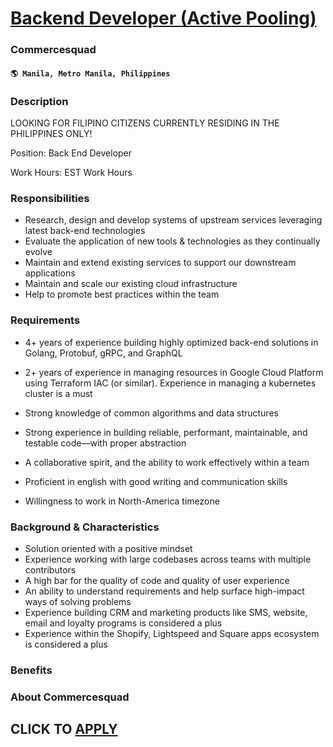 # [Backend Developer (Active Pooling)](https://www.remotewlb.com/apply/backend-developer-active-pooling)  
### Commercesquad  
#### `🌎 Manila, Metro Manila, Philippines`  

### **Description**

LOOKING FOR FILIPINO CITIZENS CURRENTLY RESIDING IN THE PHILIPPINES ONLY!

Position: Back End Developer

Work Hours: EST Work Hours

###  **Responsibilities**

  * Research, design and develop systems of upstream services leveraging latest back-end technologies
  * Evaluate the application of new tools & technologies as they continually evolve
  * Maintain and extend existing services to support our downstream applications
  * Maintain and scale our existing cloud infrastructure
  * Help to promote best practices within the team

### **Requirements**

  * 4+ years of experience building highly optimized back-end solutions in Golang, Protobuf, gRPC, and GraphQL

  * 2+ years of experience in managing resources in Google Cloud Platform using Terraform IAC (or similar). Experience in managing a kubernetes cluster is a must
  * Strong knowledge of common algorithms and data structures
  * Strong experience in building reliable, performant, maintainable, and testable code—with proper abstraction
  * A collaborative spirit, and the ability to work effectively within a team
  * Proficient in english with good writing and communication skills
  * Willingness to work in North-America timezone

### **Background & Characteristics**

  * Solution oriented with a positive mindset
  * Experience working with large codebases across teams with multiple contributors
  * A high bar for the quality of code and quality of user experience
  * An ability to understand requirements and help surface high-impact ways of solving problems
  * Experience building CRM and marketing products like SMS, website, email and loyalty programs is considered a plus
  * Experience within the Shopify, Lightspeed and Square apps ecosystem is considered a plus

### **Benefits**

###  **About Commercesquad**

  
## CLICK TO [APPLY](https://www.remotewlb.com/apply/backend-developer-active-pooling)

